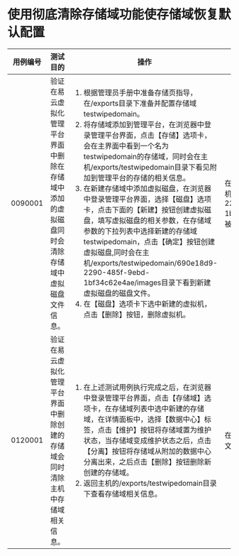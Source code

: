 # 使用彻底清除存储域功能使存储域恢复默认配置

|用例编号|测试目的|操作|预期结果|实际结果|备注|
|--------|--------|----|--------|--------|----|
|0090001	|验证在易云虚拟化管理平台界面中删除在存储域中添加的虚拟磁盘同时会清除存储域中虚拟磁盘文件信息。|<ol><li>根据管理员手册中准备存储页指导，在/exports目录下准备并配置存储域testwipedomain。</li><li>将存储域添加到管理平台，在浏览器中登录管理平台界面，点击【存储】选项卡，会在主界面中看到一个名为testwipedomain的存储域，同时会在主机/exports/testwipedomain目录下看见附加到管理平台的存储的相关信息。</li><li>在新建存储域中添加虚拟磁盘，在浏览器中登录管理平台界面，选择【磁盘】选项卡，点击下面的【新建】按钮创建虚拟磁盘，填写虚拟磁盘的相关参数，在存储域参数的下拉列表中选择新建的存储域testwipedomain，点击【确定】按钮创建虚拟磁盘,同时会在主机/exports/testwipedomain/690e18d9-2290-485f-9ebd-1bf34c62e4ae/images目录下看到新建虚拟磁盘的磁盘文件。</li><li>在【磁盘】选项卡下选中新建的虚拟机，点击【删除】按钮，删除虚拟机。|在主机/exports/testwipedomain/690e18d9-2290-485f-9ebd-1bf34c62e4ae/images目录下的文件将被清空。|主机/exports/testwipedomain/690e18d9-2290-485f-9ebd-1bf34c62e4ae/images目录下的文件被清除。|在ovirt3.6之前的版本中，在管理平台界面中删除创建的虚拟磁盘后，在存储域中创建的虚拟磁盘文件将仍然存在。|
|0120001	|验证在易云虚拟化管理平台界面中删除创建的存储域会同时清除主机中存储域相关信息。|<ol><li>在上述测试用例执行完成之后，在浏览器中登录管理平台界面，点击【存储域】选项卡，在存储域列表中选中新建的存储域，在详情面板中，选择【数据中心】标签，点击【维护】按钮将存储域置为维护状态，当存储域变成维护状态之后，点击【分离】按钮将存储域从附加的数据中心分离出来，之后点击【删除】按钮删除新创建的存储域。</li><li>返回主机的/exports/testwipedomain目录下查看存储域相关信息。|在主机/exports/testwipedomain目录下的文件将被清除。|主机/exports/testwipedomain目录下的文件被清除。|ovirt3.6之前的版本中，在管理平台界面中删除存储域，附加在管理平台上的存储域信息仍然存在。|
